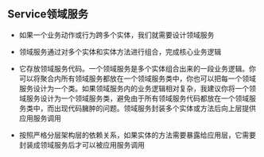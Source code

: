 ## Service领域服务
- 如果一个业务动作或行为跨多个实体，我们就需要设计领域服务

- 领域服务通过对多个实体和实体方法进行组合，完成核心业务逻辑  

- 它存放领域服务代码。一个领域服务是多个实体组合出来的一段业务逻辑。你可以将聚合内所有领域服务都放在一个领域服务类中，你也可以把每一个领域服务设计为一个类。如果领域服务内的业务逻辑相对复杂，我建议你将一个领域服务设计为一个领域服务类，避免由于所有领域服务代码都放在一个领域服务类中，而出现代码臃肿的问题。领域服务封装多个实体或方法后向上层提供应用服务调用

- 按照严格分层架构层的依赖关系，如果实体的方法需要暴露给应用层，它需要封装成领域服务后才可以被应用服务调用